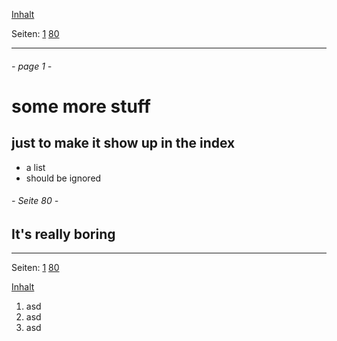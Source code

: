 <!-- page navigation -->

[Inhalt](../inhalt.html)

Seiten: [1](#page-1--) [80](#seite-80--)

* * * * *
<!-- end page navigation -->

###### - page 1 -

some more stuff
=============

just to make it show up in the index
-----------------------

- a list
- should be ignored

###### - Seite 80 -

It's really boring
------------


<!-- page navigation -->

* * * * *

Seiten: [1](#page-1--) [80](#seite-80--)



[Inhalt](../inhalt.html)
<!-- end page navigation -->

1. asd
2. asd
3. asd